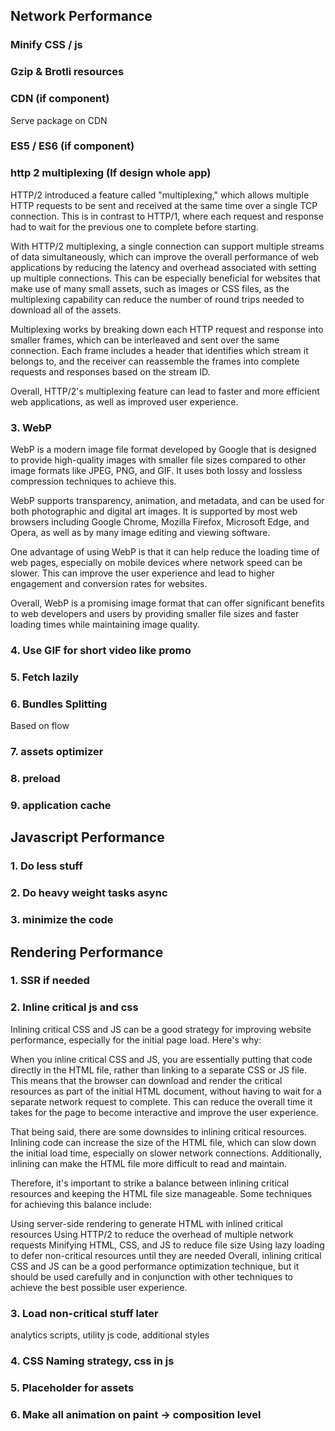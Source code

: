 ## Network Performance
### Minify CSS / js
### Gzip & Brotli resources

### CDN (if component)
Serve package on CDN

### ES5 / ES6 (if component)


### http 2 multiplexing (If design whole app)
HTTP/2 introduced a feature called "multiplexing," which allows multiple HTTP requests to be sent and received at the same time over a single TCP connection. This is in contrast to HTTP/1, where each request and response had to wait for the previous one to complete before starting.

With HTTP/2 multiplexing, a single connection can support multiple streams of data simultaneously, which can improve the overall performance of web applications by reducing the latency and overhead associated with setting up multiple connections. This can be especially beneficial for websites that make use of many small assets, such as images or CSS files, as the multiplexing capability can reduce the number of round trips needed to download all of the assets.

Multiplexing works by breaking down each HTTP request and response into smaller frames, which can be interleaved and sent over the same connection. Each frame includes a header that identifies which stream it belongs to, and the receiver can reassemble the frames into complete requests and responses based on the stream ID.

Overall, HTTP/2's multiplexing feature can lead to faster and more efficient web applications, as well as improved user experience.

### 3. WebP
WebP is a modern image file format developed by Google that is designed to provide high-quality images with smaller file sizes compared to other image formats like JPEG, PNG, and GIF. It uses both lossy and lossless compression techniques to achieve this.

WebP supports transparency, animation, and metadata, and can be used for both photographic and digital art images. It is supported by most web browsers including Google Chrome, Mozilla Firefox, Microsoft Edge, and Opera, as well as by many image editing and viewing software.

One advantage of using WebP is that it can help reduce the loading time of web pages, especially on mobile devices where network speed can be slower. This can improve the user experience and lead to higher engagement and conversion rates for websites.

Overall, WebP is a promising image format that can offer significant benefits to web developers and users by providing smaller file sizes and faster loading times while maintaining image quality.

### 4. Use GIF for short video like promo

### 5. Fetch lazily

### 6. Bundles Splitting

Based on flow

### 7. assets optimizer

### 8. preload 

### 9. application cache

## Javascript Performance

### 1. Do less stuff

### 2. Do heavy weight tasks async

### 3. minimize the code

## Rendering Performance

### 1. SSR if needed

### 2. Inline critical js and css
Inlining critical CSS and JS can be a good strategy for improving website performance, especially for the initial page load. Here's why:

When you inline critical CSS and JS, you are essentially putting that code directly in the HTML file, rather than linking to a separate CSS or JS file. This means that the browser can download and render the critical resources as part of the initial HTML document, without having to wait for a separate network request to complete. This can reduce the overall time it takes for the page to become interactive and improve the user experience.

That being said, there are some downsides to inlining critical resources. Inlining code can increase the size of the HTML file, which can slow down the initial load time, especially on slower network connections. Additionally, inlining can make the HTML file more difficult to read and maintain.

Therefore, it's important to strike a balance between inlining critical resources and keeping the HTML file size manageable. Some techniques for achieving this balance include:

Using server-side rendering to generate HTML with inlined critical resources
Using HTTP/2 to reduce the overhead of multiple network requests
Minifying HTML, CSS, and JS to reduce file size
Using lazy loading to defer non-critical resources until they are needed
Overall, inlining critical CSS and JS can be a good performance optimization technique, but it should be used carefully and in conjunction with other techniques to achieve the best possible user experience.

### 3. Load non-critical stuff later
analytics scripts, utility js code, additional styles

### 4. CSS Naming strategy, css in js

### 5. Placeholder for assets

### 6. Make all animation on paint -> composition level

